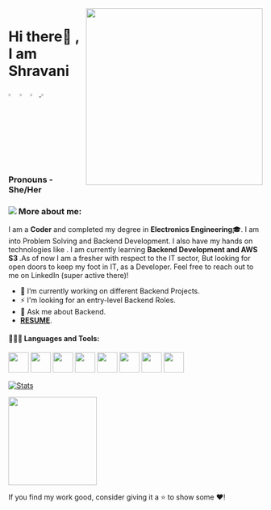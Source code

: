 
<img align='right' src='Entry Pic.jpg' width='350", height = "200"'>

# Hi there👋 , I am Shravani
  
  [<img src="https://img.icons8.com/color/48/000000/linkedin.png" width="3.5%"/>](https://linkedin.com/in/shravani-gajbhiye-157516222/)
  [<img src="https://img.icons8.com/bubbles/50/4a90e2/domain.png" width="3.5%"/>](https://https://github.com/shravani170/)
  <a href="shravani170@gmail.com"> <img src="https://img.icons8.com/fluent/48/000000/gmail.png" width="3.5%"/> </a>
  [<img src="https://img.icons8.com/fluent/48/4a90e2/github.png" width="3.5%"/>](https://github.com/shravani170)
 
  
  
### Pronouns - She/Her 
  
### <img src="https://img.icons8.com/emoji/48/000000/man-technologyst.png"/> More about me:
  
I am a **Coder** and completed my degree in **Electronics Engineering**:mortar_board:. I am into Problem Solving and Backend Development. I also have my hands on technologies like . I am currently learning <b>Backend Development and AWS S3 </b>.As of now I am a fresher with respect to the IT sector, But looking for open doors to keep my foot in IT, as a Developer. Feel free to reach out to me on LinkedIn (super active there)!



- 🔭 I’m currently working on different Backend Projects.
- ⚡ I'm looking for an entry-level Backend Roles.
- 💬 Ask me about Backend.</b>
- <a href = "https://drive.google.com/file/d/1E7t4dwScx49-tiByQgzjfsQnxgZblSUc/view?usp=sharing"><b>RESUME</b></a>.
  
#### 👨🏻‍💻 Languages and Tools: <br />
<code><img height="40" src="/images/js.png"></code>
<code><img height="40" src="/images/css.png"></code>
<code><img height="40" src="/images/html.png"></code>
<code><img height="40" src="/images/Express.png"></code>
<code><img height="40" src="/images/git.png"></code>
<code><img height="40" src="/images/mongoDb.png"></code>
<code><img height="40" src="/images/nodejs.png"></code>
<code><img height="40" src="/images/1280px-React-icon.svg.png"></code>

  
  [![Stats](https://github-readme-stats.vercel.app/api?username=shravani170&show_icons=true&theme=radical)](https://github-readme-stats.vercel.app/api?username=shravani170&show_icons=true&theme=radical)&nbsp; &nbsp; &nbsp; &nbsp; &nbsp; &nbsp; &nbsp; &nbsp; &nbsp; &nbsp; 
  
  
  <img height=175 align="center" src="https://github-readme-stats.vercel.app/api/top-langs/?username=shravani170&hide=c%23,powershell,java&title_color=2aa889&text_color=99d1ce&icon_color=2bbc8a&bg_color=0c1014&langs_count=8&layout=compact" />
  

 If you find my work good, consider giving it a ⭐ to show some ❤️!

